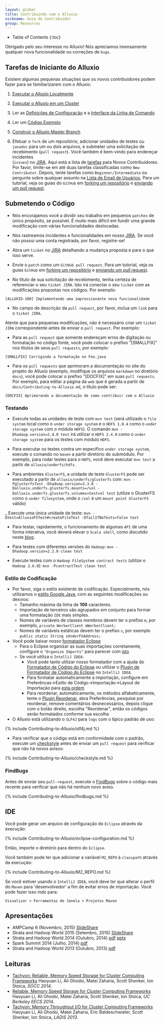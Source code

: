 ```yaml
---
layout: global
title: Contribuindo com o Alluxio
nickname: Guia do Contribuidor
group: Resources
---
```


* Table of Contents
{:toc}

Obrigado pelo seu interesse no Alluxio! Nós apreciamos imensamente qualquer nova funcionalidade
ou correções de `bugs`.

## Tarefas de Iniciante do Alluxio

Existem algumas pequenas situações que os novos contribuidores podem fazer para se familiarizarem
com o Alluxio:

1.  [Executar o Alluxio Localmente](Running-Alluxio-Locally.html)

2.  [Executar o Alluxio em um Cluster](Running-Alluxio-on-a-Cluster.html)

3.  Ler as [Definições de Configuração](Configuration-Settings.html) e a [Interface da Linha de Comando](Command-Line-Interface.html)

4.  Ler um
    [Código Exemplo](https://github.com/alluxio/alluxio/blob/master/examples/src/main/java/alluxio/examples/BasicOperations.java)

5.  [Construir o Alluxio Master Branch](Building-Alluxio-Master-Branch.html)

6.  Efetuar o `fork` de um repositório, adicionar unidades de testes ou `javadoc` para um ou dois arquivos, e submeter uma solicitação de recebimento (`pull request`). Você também é bem-vindo para endereçar incidentes  
    (`issues`) no [JIRA](https://alluxio.atlassian.net/browse/ALLUXIO).
Aqui está a lista de
[tarefas](https://alluxio.atlassian.net/issues/?jql=project%20%3D%20ALLUXIO%20AND%20labels%20%3D%20NewContributor%20AND%20status%20%3D%20OPEN)
para Novos Contribuidores. Por favor, limite-se em até duas tarefas classificadas como `New Contributor`.
Depois, tente tarefas como `Beginner/Intermediate` ou pergunte sobre qualquer assunto na
[Lista de Email de Usuários](https://groups.google.com/forum/?fromgroups#!forum/alluxio-users).
Para um tutorial, veja os guias do `GitHub` em
[forking um repositório](https://help.github.com/articles/fork-a-repo) e
[enviando um pull request](https://help.github.com/articles/using-pull-requests).

## Submetendo o Código

-   Nós encorajamos você a dividir seu trabalho em pequenos `patches` de único propósito, se possível.
    É muito mais difícil em fundir uma grande modificação com várias funcionalidades deslocadas.

-   Nós rastreamos incidentes e funcionalidades em nosso [JIRA](https://alluxio.atlassian.net/). Se você
    não possui uma conta registrada, por favor, registre-se!

-   Abra um `ticket` no [JIRA](https://alluxio.atlassian.net/) detalhando a mudança proposta e para
    o que isso serve.

-   Envie o `patch` como um `GitHub pull request`. Para um tutorial, veja os guias `GitHub` em
    [forking um repositório](https://help.github.com/articles/fork-a-repo) e
    [enviando um pull request](https://help.github.com/articles/using-pull-requests).

-   No título de sua solicitação de recebimento, tenha certeza de referenciar o seu `ticket JIRA`.
    Isto irá conectar o seu `ticket` com as modificações propostas nos códigos. Por exemplo:

~~~~~
[ALLUXIO-100] Implementando uma impressionante nova funcionalidade
~~~~~

-   No campo de descrição da `pull request`, por favor, inclua um `link` para o `ticket JIRA`.


Atente que para pequenas modificações, não é necessário criar um `ticket JIRA` correspondente
antes de enviar o `pull request`. Por exemplo:

-   Para as `pull request` que somente endereçam erros de digitação ou formatação no código fonte,
    você pode colocar o prefixo "[SMALLFIX]" nos títulos de seus `pull requests`, por exemplo:

~~~~~
[SMALLFIX] Corrigindo a formatação no Foo.java
~~~~~

-   Para os `pull requests` que aprimoram a documentação no site do projeto do Alluxio (exemplo,
    modifique os arquivos `markdown` no diretório `docs`), você pode colocar o prefixo "[DOCFIX]" em
    suas `pull requests`. Por exemplo, para editar a página da `web` que é gerada a partir de
    `docs/Contributing-to-Alluxio.md`, o título pode ser:

~~~~~
[DOCFIX] Aprimorando a documentação de como contribuir com o Alluxio
~~~~~

### Testando

-   Execute todas as unidades de teste com ``mvn test`` (será utilizado o `file system` local como o
    `under storage system` e o `HDFS 1.0.4` como o `under storage system` com o módulo `HDFS`). O
    comando ``mvn -Dhadoop.version=2.4.0 test`` irá utilizar o `HDFS 2.4.0` como o
    `under storage system` para os testes com módulo `HDFS`.

-   Para executar os testes contra um específico `under storage system`,  execute o comando no
    `maven` a partir diretório do submódulo. Por exemplo, para rodar testes para o `HDFS`, você
    deve executar ``mvn test`` a partir de ``alluxio/underfs/hdfs``.

-   Para ambientes `GlusterFS`, a unidade de teste `GlusterFS` pode ser executado a partir de
	``alluxio/underfs/glusterfs`` com:
	`mvn -PglusterfsTest -Dhadoop.version=2.3.0 -Dalluxio.underfs.glusterfs.mounts=/vol -Dalluxio.underfs.glusterfs.volumes=testvol test`
	(utilize o GlusterFS como o `under filesystem`, onde o `/vol` é um `mount point GlusterFS` válido)

_   Execute uma única unidade de teste: `mvn -Dtest=AlluxioFSTest#createFileTest -DfailIfNoTests=false test`

-	Para testar, rapidamente, o funcionamento de algumas `API` de uma forma interativa, você deverá
	elevar o `Scala shell`, como discutido neste [blog](http://scala4fun.tumblr.com/post/84791653967/interactivejavacoding).

-	Para testes com diferentes versões do `Hadoop`: ``mvn -Dhadoop.version=2.2.0 clean test``

-	Execute testes com o `Hadoop FileSystem contract tests` (utilize o `Hadoop 2.6.0`): `mvn -PcontractTest clean test`

### Estilo de Codificação

-   Por favor, siga o estilo existente de codificação. Especialmente, nós utilizamos o
	[estilo Google Java](http://google-styleguide.googlecode.com/svn/trunk/javaguide.html),
	com as seguintes modificações ou desvios:
	-  Tamanho máxima da linha de **100** caracteres.
	-  Importação de terceiros são agrupados em conjunto para formar uma formatação `IDE` mais simples.
	-  Nomes de variáveis de classes membros devem ter o prefixo `m`, por exemplo,
	   `private WorkerClient mWorkerClient;`
	-  Nomes de variáveis estáticas devem ter o prefixo `s`, por exemplo
	   `public static String sUnderFSAddress;`
-	Você pode baixar nosso [formatador Eclipse](../resources/alluxio-code-formatter-eclipse.xml)
	-  Para o Eclipse organizar as suas importações corretamente, configure o `"Organize Imports"`
	   para parecer com [isto](../resources/eclipse_imports.png)
	-  Se você utiliza o `IntelliJ IDEA`:
	   - Você pode tanto utilizar nosso formatador com a ajuda do
	   [Formatador de Código do Eclipse](https://github.com/krasa/EclipseCodeFormatter#instructions)
         ou utilizar o [Plugin de Formatador de Código do Eclipse](http://plugins.jetbrains.com/plugin/6546)
         no `IntelliJ IDEA`.
       - Para formatar automaticamente a importação, configure em
         Preferêncas->Esitlo de Código->Importação->Layout de Importação para
         [esta ordem](../resources/intellij_imports.png)
       - Para reordenar, automaticamente, os métodos alfabeticamente, tente o
         [Plugin Reordenar](http://plugins.jetbrains.com/plugin/173), abra Preferências,
         pesquise por reordenar, remove comentários desnecessários, depois clique com o botão direito,
         escolha "Reordenar", então os códigos serão formatados conforme sua escolha
- 	O Alluxio está utilizando o `SLF4J` para `logs` com o típico padrão de uso:

{% include Contributing-to-Alluxio/slf4j.md %}

-  Para verificar que o código está em conformidade com o padrão, execute um
   [checkstyle](http://checkstyle.sourceforge.net) antes de enviar um `pull request` para verificar
   que não há novos avisos:

{% include Contributing-to-Alluxio/checkstyle.md %}

### FindBugs

Antes de enviar seu `pull-request`, execute o
[FindBugs](http://findbugs.sourceforge.net/) sobre o código mais recente para verificar que não
há nenhum novo aviso.

{% include Contributing-to-Alluxio/findbugs.md %}

## IDE

Você pode gerar um arquivo de configuração do `Eclipse` através da execução:

{% include Contributing-to-Alluxio/eclipse-configuration.md %}

Então, importe o diretório para dentro do `Eclipse`.

Você também pode ter que adicionar a variável `M2_REPO` à `classpath` através da execução:

{% include Contributing-to-Alluxio/M2_REPO.md %}

Se você estiver usando o `IntelliJ IDEA`, você deve ter que alterar o perfil do `Maven` para
'desenvolvedor' a fim de evitar erros de importação. Você pode fazer isso indo para:

    Visualizar > Ferramentas de Janela > Projetos Maven

## Apresentações

-   AMPCamp 6 (Novembro, 2015)
[SlideShare](http://www.slideshare.net/TachyonNexus/tachyon-presentation-at-ampcamp-6-november-2015)
-   Strata and Hadoop World 2015 (Setembro, 2015)
[SlideShare](http://www.slideshare.net/TachyonNexus/tachyon-an-open-source-memorycentric-distributed-storage-system)
-   Strata and Hadoop World 2014 (Outubro, 2014)
[pdf](http://www.cs.berkeley.edu/~haoyuan/talks/Tachyon_2014-10-16-Strata.pdf)
[pptx](http://www.cs.berkeley.edu/~haoyuan/talks/Tachyon_2014-10-16-Strata.pptx)
-   Spark Summit 2014 (Julho, 2014) [pdf](http://goo.gl/DKrE4M)
-   Strata and Hadoop World 2013 (Outubro, 2013) [pdf](http://goo.gl/AHgz0E)

## Leituras

-   [Tachyon: Reliable, Memory Speed Storage for Cluster Computing Frameworks](http://www.cs.berkeley.edu/~haoyuan/papers/2014_socc_tachyon.pdf)
Haoyuan Li, Ali Ghodsi, Matei Zaharia, Scott Shenker, Ion Stoica, *SOCC 2014*.
-   [Reliable, Memory Speed Storage for Cluster Computing Frameworks](http://www.cs.berkeley.edu/~haoyuan/papers/2014_EECS_tachyon.pdf)
Haoyuan Li, Ali Ghodsi, Matei Zaharia, Scott Shenker, Ion Stoica, *UC Berkeley EECS 2014*.
-   [Tachyon: Memory Throughput I/O for Cluster Computing Frameworks](http://www.cs.berkeley.edu/~haoyuan/papers/2013_ladis_tachyon.pdf)
Haoyuan Li, Ali Ghodsi, Matei Zaharia, Eric Baldeschwieler, Scott Shenker, Ion Stoica, *LADIS 2013*.
